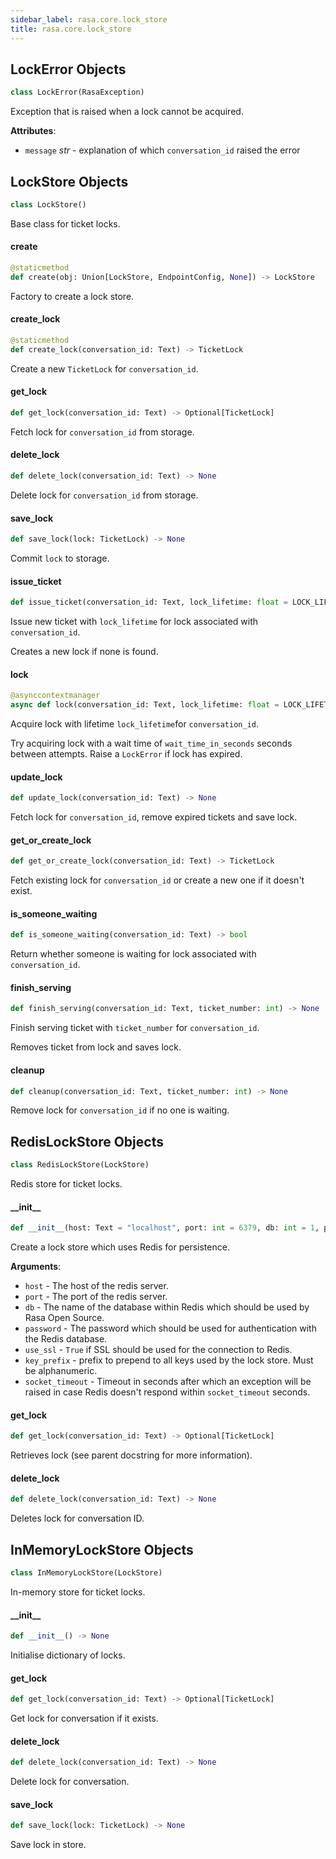 ```yaml
---
sidebar_label: rasa.core.lock_store
title: rasa.core.lock_store
---
```

## LockError Objects

```python
class LockError(RasaException)
```

Exception that is raised when a lock cannot be acquired.

**Attributes**:

- `message` _str_ - explanation of which `conversation_id` raised the error

## LockStore Objects

```python
class LockStore()
```

Base class for ticket locks.

#### create

```python
@staticmethod
def create(obj: Union[LockStore, EndpointConfig, None]) -> LockStore
```

Factory to create a lock store.

#### create\_lock

```python
@staticmethod
def create_lock(conversation_id: Text) -> TicketLock
```

Create a new `TicketLock` for `conversation_id`.

#### get\_lock

```python
def get_lock(conversation_id: Text) -> Optional[TicketLock]
```

Fetch lock for `conversation_id` from storage.

#### delete\_lock

```python
def delete_lock(conversation_id: Text) -> None
```

Delete lock for `conversation_id` from storage.

#### save\_lock

```python
def save_lock(lock: TicketLock) -> None
```

Commit `lock` to storage.

#### issue\_ticket

```python
def issue_ticket(conversation_id: Text, lock_lifetime: float = LOCK_LIFETIME) -> int
```

Issue new ticket with `lock_lifetime` for lock associated with
`conversation_id`.

Creates a new lock if none is found.

#### lock

```python
@asynccontextmanager
async def lock(conversation_id: Text, lock_lifetime: float = LOCK_LIFETIME, wait_time_in_seconds: float = 1) -> AsyncGenerator[TicketLock, None]
```

Acquire lock with lifetime `lock_lifetime`for `conversation_id`.

Try acquiring lock with a wait time of `wait_time_in_seconds` seconds
between attempts. Raise a `LockError` if lock has expired.

#### update\_lock

```python
def update_lock(conversation_id: Text) -> None
```

Fetch lock for `conversation_id`, remove expired tickets and save lock.

#### get\_or\_create\_lock

```python
def get_or_create_lock(conversation_id: Text) -> TicketLock
```

Fetch existing lock for `conversation_id` or create a new one if
it doesn&#x27;t exist.

#### is\_someone\_waiting

```python
def is_someone_waiting(conversation_id: Text) -> bool
```

Return whether someone is waiting for lock associated with
`conversation_id`.

#### finish\_serving

```python
def finish_serving(conversation_id: Text, ticket_number: int) -> None
```

Finish serving ticket with `ticket_number` for `conversation_id`.

Removes ticket from lock and saves lock.

#### cleanup

```python
def cleanup(conversation_id: Text, ticket_number: int) -> None
```

Remove lock for `conversation_id` if no one is waiting.

## RedisLockStore Objects

```python
class RedisLockStore(LockStore)
```

Redis store for ticket locks.

#### \_\_init\_\_

```python
def __init__(host: Text = "localhost", port: int = 6379, db: int = 1, password: Optional[Text] = None, use_ssl: bool = False, key_prefix: Optional[Text] = None, socket_timeout: float = DEFAULT_SOCKET_TIMEOUT_IN_SECONDS) -> None
```

Create a lock store which uses Redis for persistence.

**Arguments**:

- `host` - The host of the redis server.
- `port` - The port of the redis server.
- `db` - The name of the database within Redis which should be used by Rasa
  Open Source.
- `password` - The password which should be used for authentication with the
  Redis database.
- `use_ssl` - `True` if SSL should be used for the connection to Redis.
- `key_prefix` - prefix to prepend to all keys used by the lock store. Must be
  alphanumeric.
- `socket_timeout` - Timeout in seconds after which an exception will be raised
  in case Redis doesn&#x27;t respond within `socket_timeout` seconds.

#### get\_lock

```python
def get_lock(conversation_id: Text) -> Optional[TicketLock]
```

Retrieves lock (see parent docstring for more information).

#### delete\_lock

```python
def delete_lock(conversation_id: Text) -> None
```

Deletes lock for conversation ID.

## InMemoryLockStore Objects

```python
class InMemoryLockStore(LockStore)
```

In-memory store for ticket locks.

#### \_\_init\_\_

```python
def __init__() -> None
```

Initialise dictionary of locks.

#### get\_lock

```python
def get_lock(conversation_id: Text) -> Optional[TicketLock]
```

Get lock for conversation if it exists.

#### delete\_lock

```python
def delete_lock(conversation_id: Text) -> None
```

Delete lock for conversation.

#### save\_lock

```python
def save_lock(lock: TicketLock) -> None
```

Save lock in store.

